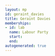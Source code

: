 ```yaml
---
layout: mp
id: geraint_davies
title: Geraint Davies
memberships:
- id: lab
  name: Labour Party
  start: 
  end: 
autogenerated: true
---
```

